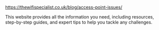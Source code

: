 https://thewifispecialist.co.uk/blog/access-point-issues/ 

This website provides all the information you need, including resources, step-by-step guides, and expert tips 
to help you tackle any challenges.
